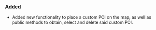 
### Added
- Added new functionality to place a custom POI on the map, as well as public methods to obtain, select and delete said custom POI.